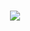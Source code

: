 <h1 align="center">
  <img src="https://readme-typing-svg.herokuapp.com/?font=Ubuntu+Mono&size=50&center=true&vCenter=true&width=600&height=70&duration=4000&lines=HI+THERE!;I'M+ZAKARYA+CHAIB;&color=FF0000" />
</h1>
